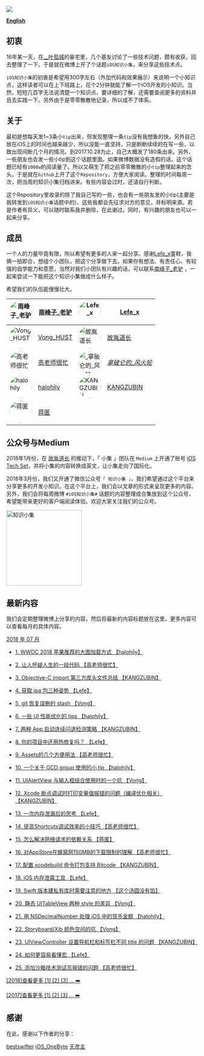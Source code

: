 

![](https://github.com/southpeak/iOS-tech-set/blob/master/images/Banner.png?raw=true)

**[English](https://github.com/southpeak/iOS-tech-set/blob/master/README_EN.md)**

## 初衷

16年某一天，在[__叶孤城](https://weibo.com/u/1438670852)的豪宅里，几个基友讨论了一些技术问题，颇有收获，回去整理了一下。于是就在微博上开了个话题`iOS知识小集`，来分享这些技术点。

`iOS知识小集`的初衷是希望用300字左右（外加代码和效果展示）来说明一个小知识点，这样读者可以在上下班路上，花个2分钟就能了解一个iOS开发的小知识。当然，短短几百字无法说清楚一个知识点，要详细的了解，还需要查阅更多的资料并且去实践一下。另外由于是零零散散地记录，所以成不了体系。

## 关于

最初是想每天发1~3条小`tip`出来，但发现整理一条`tip`没有我想象的快，另外自己放在iOS上的时间也越来越少，所以没能一直坚持，只是断断续续的在写一些，以致出现间断几个月的情况。到2017.10.28为止，自己大概发了180条出来。另外，一些朋友也会发一些小tip到这个话题里面。如果微博数据没有造假的话，这个话题已经有`1000w`的阅读量了。所以又萌生了把之前零零散散的小`tip`整理起来的念头，于是就在`Github`上开了这个`Repository`，方便大家阅读。整理的时间每周一次，把当周的知识小集归档进来。有些内容会过时，还请自行判断。

这个Repository里收录的除了我自己写的一些，也会有一些朋友发的小tip(主要是我转发到`iOS知识小集`话题中的)，这些我都会先征求对方的意见，并标明来源。若是作者有异义，可以随时联系我并删除，在此谢过。同时，有兴趣的朋友也可以一起来分享。

## 成员

一个人的力量毕竟有限，所以希望有更多的人来一起分享。感谢[Lefe_x](https://weibo.com/u/5953150140)童鞋，我俩一拍即合，想组个小团队，把这个分享做下去。如果你有想法、有责任心、有较强的自学能力和意愿，当然对我们小团队有兴趣的话，可以联系[南峰子_老驴](http://weibo.com/touristdiary) ，一起来尝试一下能把这个知识小集做成什么样子。

希望我们的队伍能慢慢壮大。

 <a href="https://weibo.com/touristdiary"><img style="border-radius: 30px" src="https://tva1.sinaimg.cn/crop.1.0.1366.1366.180/c5ff030ejw8f5bbc70i61j212011yq80.jpg" title="南峰子_老驴" width="60"/></a> | [南峰子_老驴](https://weibo.com/touristdiary) | <a href="https://weibo.com/u/5953150140"><img style="border-radius: 30px" src="https://tva4.sinaimg.cn/crop.8.0.1226.1226.180/006uSOiEjw8f9h4ihstq4j30yi0y2gnq.jpg" title="Lefe_x" width="60"/></a> | [Lefe_x](https://weibo.com/u/5953150140) 
------------- | ------------- | ------------- | -------------
<a href="https://weibo.com/VongLo"><img style="border-radius: 30px" src="https://tvax3.sinaimg.cn/crop.0.0.667.667.180/ba81ca29ly8fhu4meonedj20ij0ijgmh.jpg" title="Vong_HUST" width="60"/></a> | [Vong_HUST](https://weibo.com/VongLo) | <a href="https://weibo.com/soapyigu"><img style="border-radius: 30px" src="https://tva4.sinaimg.cn/crop.14.0.721.721.180/6cf34ee4jw8f8rdmtzzgmj20ku0k10t5.jpg" title="故胤道长" width="60"/></a> | [故胤道长](https://weibo.com/soapyigu)
<a href="https://weibo.com/517082456"><img style="border-radius: 30px" src="https://tva4.sinaimg.cn/crop.0.0.1242.1242.180/5fe18d75jw8evft9qcjh5j20yi0yigo5.jpg" title="高老师很忙" width="60"/></a> | [高老师很忙](https://weibo.com/517082456) | <a href="https://weibo.com/u/2293476232"><img style="border-radius: 30px" src="https://tvax1.sinaimg.cn/crop.6.0.737.737.180/88b3ab88ly8fnassmyvedj20ku0khgma.jpg" title="_拿破仑的_风火轮_" width="60"/></a> | [_拿破仑的_风火轮_](https://weibo.com/u/2293476232) 
<a href="http://weibo.com/halohily"><img style="border-radius: 30px" src="http://ww4.sinaimg.cn/mw690/d9ec7ffcjw8f8a753z961j20e80dp0t3.jpg" title="halohily" width="60"/></a> | [halohily](http://weibo.com/halohily) | <a href="https://weibo.com/kangzubin"><img style="border-radius: 30px" src="https://tva3.sinaimg.cn/crop.0.0.440.440.180/621b53aejw8ekybg28hxzj20c80c83z0.jpg" title="KANGZUBIN" width="60"/></a> | [KANGZUBIN](https://weibo.com/kangzubin) 
<a href="https://weibo.com/cimer"><img style="border-radius: 30px" src="https://tvax3.sinaimg.cn/crop.0.0.240.240.180/63fbed7aly8fgwp4qd9e4j206o06omx4.jpg" title="蒋匿" width="60"/></a> | [蒋匿](https://weibo.com/cimer) 

## 公众号与Medium

2018年1月份，在 [故胤道长](https://weibo.com/soapyigu) 的推动下，「 小集 」团队在 `Medium` 上开通了账号 [iOS Tech Set](https://medium.com/@iostechset)，并将小集的内容转换成英文，让小集走向了国际化。

2018年3月份，我们又开通了微信公众号`「 知识小集 」`，我们希望通过这个平台来分享更多的开发小知识。在这个平台上，我们会以文章的形式来呈现更多的内容。另外，我们会将每周微博 `#iOS知识小集#` 话题的内容整理成合集放到这个公众号，希望能带来更好的客户端阅读体验。欢迎大家关注我们的公众号。

<img src="https://raw.githubusercontent.com/iOS-Tips/iOS-tech-set/master/images/qrcode.jpg" title="知识小集" width="200"/>

## 最新内容
我们会定期整理微博上分享的内容，然后将最新的内容标题放在这里。更多内容可以查看每月的具体内容。

[2018 年 07 月](https://github.com/southpeak/iOS-tech-set/blob/master/2018/07.md)

* [1. WWDC 2018 苹果推荐的大图加载方式 【halohily】](https://github.com/southpeak/iOS-tech-set/blob/master/2018/07.md#wwdc-2018-%E8%8B%B9%E6%9E%9C%E6%8E%A8%E8%8D%90%E7%9A%84%E5%A4%A7%E5%9B%BE%E5%8A%A0%E8%BD%BD%E6%96%B9%E5%BC%8F)
* [2. 让人怀疑人生的一段代码 【高老师很忙】](https://github.com/southpeak/iOS-tech-set/blob/master/2018/07.md#%E8%AE%A9%E4%BA%BA%E6%80%80%E7%96%91%E4%BA%BA%E7%94%9F%E7%9A%84%E4%B8%80%E6%AE%B5%E4%BB%A3%E7%A0%81)
* [3. Objective-C import 第三方库头文件总结 【KANGZUBIN】](https://github.com/southpeak/iOS-tech-set/blob/master/2018/07.md#objective-c-import-%E7%AC%AC%E4%B8%89%E6%96%B9%E5%BA%93%E5%A4%B4%E6%96%87%E4%BB%B6%E6%80%BB%E7%BB%93)
* [4. 获取 ipa 包三种姿势 【Lefe】](https://github.com/southpeak/iOS-tech-set/blob/master/2018/07.md#%E8%8E%B7%E5%8F%96-ipa-%E5%8C%85%E4%B8%89%E7%A7%8D%E5%A7%BF%E5%8A%BF)
* [5. git 恢复误删的 stash 【Vong】](https://github.com/southpeak/iOS-tech-set/blob/master/2018/07.md#git-%E6%81%A2%E5%A4%8D%E8%AF%AF%E5%88%A0%E7%9A%84-stash)

* [6. 一些 UI 性能优化的 tips 【halohily】](https://github.com/southpeak/iOS-tech-set/blob/master/2018/07.md#%E4%B8%80%E4%BA%9B-ui-%E6%80%A7%E8%83%BD%E4%BC%98%E5%8C%96%E7%9A%84-tips)
* [7. 两种 App 启动连续闪退检测策略 【KANGZUBIN】](https://github.com/southpeak/iOS-tech-set/blob/master/2018/07.md#%E4%B8%A4%E7%A7%8D-app-%E5%90%AF%E5%8A%A8%E8%BF%9E%E7%BB%AD%E9%97%AA%E9%80%80%E6%A3%80%E6%B5%8B%E7%AD%96%E7%95%A5)
* [8. 你的项目中还用热修复吗？ 【Lefe】](https://github.com/southpeak/iOS-tech-set/blob/master/2018/07.md#%E4%BD%A0%E7%9A%84%E9%A1%B9%E7%9B%AE%E4%B8%AD%E8%BF%98%E7%94%A8%E7%83%AD%E4%BF%AE%E5%A4%8D%E5%90%97%EF%BC%9F)
* [9. Assets的几个方便用法 【高老师很忙】](https://github.com/southpeak/iOS-tech-set/blob/master/2018/07.md#assets%E7%9A%84%E5%87%A0%E4%B8%AA%E6%96%B9%E4%BE%BF%E7%94%A8%E6%B3%95)
* [10. 一个关于 GCD group 使用的小 tip 【halohily】](https://github.com/southpeak/iOS-tech-set/blob/master/2018/07.md#%E4%B8%80%E4%B8%AA%E5%85%B3%E4%BA%8E-gcd-group-%E4%BD%BF%E7%94%A8%E7%9A%84%E5%B0%8F-tip)
* [11. UIAlertView 与输入框结合使用时的一个坑 【Vong】](https://github.com/southpeak/iOS-tech-set/blob/master/2018/07.md#uialertview-%E4%B8%8E%E8%BE%93%E5%85%A5%E6%A1%86%E7%BB%93%E5%90%88%E4%BD%BF%E7%94%A8%E6%97%B6%E7%9A%84%E4%B8%80%E4%B8%AA%E5%9D%91)
* [12. Xcode 断点调试时打印变量值报错的问题（编译优化相关） 【KANGZUBIN】](https://github.com/southpeak/iOS-tech-set/blob/master/2018/07.md#xcode-%E6%96%AD%E7%82%B9%E8%B0%83%E8%AF%95%E6%97%B6%E6%89%93%E5%8D%B0%E5%8F%98%E9%87%8F%E5%80%BC%E6%8A%A5%E9%94%99%E7%9A%84%E9%97%AE%E9%A2%98%EF%BC%88%E7%BC%96%E8%AF%91%E4%BC%98%E5%8C%96%E7%9B%B8%E5%85%B3%EF%BC%89)
* [13. 一次内存泄漏后的思考 【Lefe】](https://github.com/southpeak/iOS-tech-set/blob/master/2018/07.md#%E4%B8%80%E6%AC%A1%E5%86%85%E5%AD%98%E6%B3%84%E6%BC%8F%E5%90%8E%E7%9A%84%E6%80%9D%E8%80%83)
* [14. 提高Shortcuts调试效率的小技巧 【高老师很忙】](https://github.com/southpeak/iOS-tech-set/blob/master/2018/07.md#%E6%8F%90%E9%AB%98shortcuts%E8%B0%83%E8%AF%95%E6%95%88%E7%8E%87%E7%9A%84%E5%B0%8F%E6%8A%80%E5%B7%A7)
* [15. 怎么解决网络请求的依赖关系 【蒋匿】](https://github.com/southpeak/iOS-tech-set/blob/master/2018/07.md#%E6%80%8E%E4%B9%88%E8%A7%A3%E5%86%B3%E7%BD%91%E7%BB%9C%E8%AF%B7%E6%B1%82%E7%9A%84%E4%BE%9D%E8%B5%96%E5%85%B3%E7%B3%BB)
* [16. 对AppStore在蜂窝网150MB的下载限制的理解 【高老师很忙】](https://github.com/southpeak/iOS-tech-set/blob/master/2018/07.md#%E5%AF%B9appstore%E5%9C%A8%E8%9C%82%E7%AA%9D%E7%BD%91150mb%E7%9A%84%E4%B8%8B%E8%BD%BD%E9%99%90%E5%88%B6%E7%9A%84%E7%90%86%E8%A7%A3)
* [17. 配置 xcodebuild 命令打包支持 Bitcode 【KANGZUBIN】](https://github.com/southpeak/iOS-tech-set/blob/master/2018/07.md#%E9%85%8D%E7%BD%AE-xcodebuild-%E5%91%BD%E4%BB%A4%E6%89%93%E5%8C%85%E6%94%AF%E6%8C%81-bitcode)
* [18. iOS 内存泄露工具 【Lefe】](https://github.com/southpeak/iOS-tech-set/blob/master/2018/07.md#ios-%E5%86%85%E5%AD%98%E6%B3%84%E9%9C%B2%E5%B7%A5%E5%85%B7)
* [19. Swift 版本建私有库时需要注意的地方 【这个汤圆没有馅】](https://github.com/southpeak/iOS-tech-set/blob/master/2018/07.md#swift-%E7%89%88%E6%9C%AC%E5%BB%BA%E7%A7%81%E6%9C%89%E5%BA%93%E6%97%B6%E9%9C%80%E8%A6%81%E6%B3%A8%E6%84%8F%E7%9A%84%E5%9C%B0%E6%96%B9)
* [20. 静态 UITableView 两种 style 的差异 【Vong】](https://github.com/southpeak/iOS-tech-set/blob/master/2018/07.md#%E9%9D%99%E6%80%81-uitableview-%E4%B8%A4%E7%A7%8D-style-%E7%9A%84%E5%B7%AE%E5%BC%82)
* [21. 用 NSDecimalNumber 处理 iOS 中的货币金额 【halohily】](https://github.com/southpeak/iOS-tech-set/blob/master/2018/07.md#%E7%94%A8-nsdecimalnumber-%E5%A4%84%E7%90%86-ios-%E4%B8%AD%E7%9A%84%E8%B4%A7%E5%B8%81%E9%87%91%E9%A2%9D)
* [22. Storyboard/Xib 颜色空间的坑 【Vong】](https://github.com/southpeak/iOS-tech-set/blob/master/2018/07.md#storyboard/xib-%E9%A2%9C%E8%89%B2%E7%A9%BA%E9%97%B4%E7%9A%84%E5%9D%91)
* [23. UIViewController 设置导航栏和标签栏不同 title 的问题 【KANGZUBIN】](https://github.com/southpeak/iOS-tech-set/blob/master/2018/07.md#uiviewcontroller-%E8%AE%BE%E7%BD%AE%E5%AF%BC%E8%88%AA%E6%A0%8F%E5%92%8C%E6%A0%87%E7%AD%BE%E6%A0%8F%E4%B8%8D%E5%90%8C-title-%E7%9A%84%E9%97%AE%E9%A2%98)
* [24. 如何更容易看懂宏 【Lefe】](https://github.com/southpeak/iOS-tech-set/blob/master/2018/07.md#%E5%A6%82%E4%BD%95%E6%9B%B4%E5%AE%B9%E6%98%93%E7%9C%8B%E6%87%82%E5%AE%8F)
* [25. 添加沙箱技术测试员报错的问题 【高老师很忙】](https://github.com/southpeak/iOS-tech-set/blob/master/2018/07.md#%E6%B7%BB%E5%8A%A0%E6%B2%99%E7%AE%B1%E6%8A%80%E6%9C%AF%E6%B5%8B%E8%AF%95%E5%91%98%E6%8A%A5%E9%94%99%E7%9A%84%E9%97%AE%E9%A2%98)

[[2018]查看更多 [1] [2] [3] ... ➡️](https://github.com/southpeak/iOS-tech-set/blob/master/2018/目录.md)

[[2017]查看更多 [1] [2] [3] ... ➡️](https://github.com/southpeak/iOS-tech-set/blob/master/2017/目录.md)

## 感谢

在此，感谢以下作者的分享：

[bestswifter](https://weibo.com/bestswifter)
[iOS_OneByte](https://weibo.com/u/5549095051)
[无彦主](https://weibo.com/u/2629799120)

